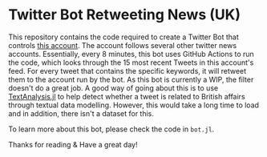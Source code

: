 # Twitter Bot Retweeting News (UK)

This repository contains the code required to create a Twitter Bot that controls [this account](https://twitter.com/daily_uk_news).
The account follows several other twitter news accounts. Essentially, every 8 minutes, this bot uses GitHub Actions to run the code, which looks through the 15 most recent Tweets in this account's feed. For every tweet that contains the specific keywords, it will retweet them to the account run by the bot. As this bot is currently a WIP, the filter doesn't do a great job. A good way of going about this is to use [TextAnalysis.jl](https://github.com/JuliaText/TextAnalysis.jl) to help detect whether a tweet is related to British affairs through textual data modelling. However, this would take a long time to load and in addition, there isn't a dataset for this.

To learn more about this bot, please check the code in `bot.jl`.

Thanks for reading & Have a great day!

